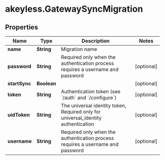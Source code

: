 # akeyless.GatewaySyncMigration

## Properties

Name | Type | Description | Notes
------------ | ------------- | ------------- | -------------
**name** | **String** | Migration name | 
**password** | **String** | Required only when the authentication process requires a username and password | [optional] 
**startSync** | **Boolean** |  | [optional] 
**token** | **String** | Authentication token (see &#x60;/auth&#x60; and &#x60;/configure&#x60;) | [optional] 
**uidToken** | **String** | The universal identity token, Required only for universal_identity authentication | [optional] 
**username** | **String** | Required only when the authentication process requires a username and password | [optional] 


